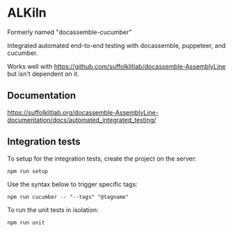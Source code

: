 # ALKiln

Formerly named "docassemble-cucumber"

Integrated automated end-to-end testing with docassemble, puppeteer, and cucumber.

Works well with https://github.com/suffolklitlab/docassemble-AssemblyLine but isn't
dependent on it.

## Documentation

https://suffolklitlab.org/docassemble-AssemblyLine-documentation/docs/automated_integrated_testing/

## Integration tests
To setup for the integration tests, create the project on the server:
```
npm run setup
```

Use the syntax below to trigger specific tags:
```
npm run cucumber -- "--tags" "@tagname"
```

To run the unit tests in isolation:
```
npm run unit
```
